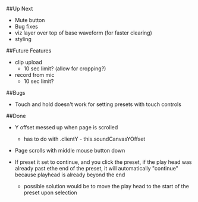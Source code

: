 ##Up Next
* Mute button
* Bug fixes
* viz layer over top of base waveform (for faster clearing)
* styling

##Future Features
* clip upload
  * 10 sec limit? (allow for cropping?)
* record from mic
  * 10 sec limit?
  
##Bugs
* Touch and hold doesn't work for setting presets with touch controls

##Done
* Y offset messed up when page is scrolled
  * has to do with .clientY - this.soundCanvasYOffset

* Page scrolls with middle mouse button down

* If preset it set to continue, and you click the preset, if the play head was already past ethe end of the preset, it will automatically "continue" because playhead is already beyond the end
  * possible solution would be to move the play head to the start of the preset upon selection
